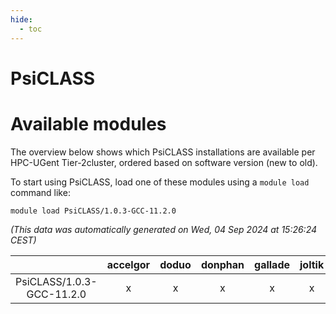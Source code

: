 ```yaml
---
hide:
  - toc
---
```


PsiCLASS
========

# Available modules


The overview below shows which PsiCLASS installations are available per HPC-UGent Tier-2cluster, ordered based on software version (new to old).

To start using PsiCLASS, load one of these modules using a `module load` command like:

```shell
module load PsiCLASS/1.0.3-GCC-11.2.0
```

*(This data was automatically generated on Wed, 04 Sep 2024 at 15:26:24 CEST)*  

| |accelgor|doduo|donphan|gallade|joltik|shinx|skitty|
| :---: | :---: | :---: | :---: | :---: | :---: | :---: | :---: |
|PsiCLASS/1.0.3-GCC-11.2.0|x|x|x|x|x|-|x|
